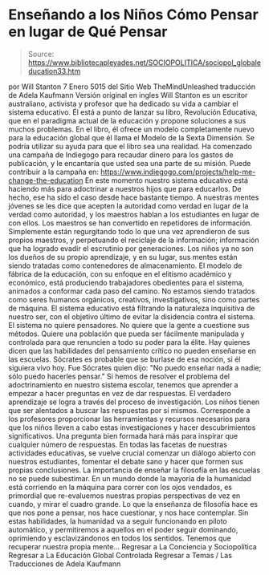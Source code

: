 # Enseñando a los Niños Cómo Pensar en lugar de Qué Pensar

> Source: https://www.bibliotecapleyades.net/SOCIOPOLITICA/sociopol_globaleducation33.htm

por Will Stanton
7 Enero 5015
del Sitio Web TheMindUnleashed
traducción de Adela Kaufmann Versión original en ingles
Will Stanton es un escritor australiano, activista y profesor que ha dedicado su vida a cambiar el sistema educativo.
Él está a punto de lanzar su libro, Revolución Educativa, que en el paradigma actual de la educación y propone soluciones
a sus muchos problemas.
En el libro, él ofrece un modelo completamente nuevo para la educación global que él llama el Modelo de la Sexta Dimensión.
Se podría utilizar su ayuda para que el libro sea una realidad.
Ha comenzado una campaña de Indiegogo para recaudar dinero para los gastos de publicación, y le encantaría que usted sea una parte de su misión.
Puede contribuir a la campaña en:
https://www.indiegogo.com/projects/help-me-change-the-education
En este momento nuestro sistema educativo está haciendo más para adoctrinar a nuestros hijos que para educarlos. De hecho, ese ha sido el caso desde hace bastante tiempo.
A nuestras mentes jóvenes se les dice que acepten la autoridad como verdad en lugar de la verdad como autoridad, y los maestros hablan a los estudiantes en lugar de con ellos.
Los maestros se han convertido en repetidores de información.
Simplemente están regurgitando todo lo que una vez aprendieron de sus propios maestros, y perpetuando el reciclaje de la información; información que ha logrado evadir el escrutinio por generaciones.
Los niños ya no son los dueños de su propio aprendizaje, y en su lugar, sus mentes están siendo tratadas como contenedores de almacenamiento.
El modelo de fábrica de la educación, con su enfoque en el elitismo académico y económico, está produciendo trabajadores obedientes para el sistema, animados a conformar cada paso del camino.
No estamos siendo tratados como seres humanos orgánicos, creativos, investigativos, sino como partes de máquina. El sistema educativo está filtrando la naturaleza inquisitiva de nuestro ser, con el objetivo último de evitar la disidencia contra el sistema.
El sistema no quiere pensadores. No quiere que la gente a cuestione sus métodos.
Quiere una población que pueda ser fácilmente manipulada y controlada para que renuncien a todo su poder para la élite.
Hay quienes dicen que las habilidades del pensamiento crítico no pueden enseñarse en las escuelas. Sócrates es probable que se burlase de esa noción, si él siguiera vivo hoy.
Fue Sócrates quien dijo:
"No puedo enseñar nada a nadie; sólo puedo hacerles pensar."
Si hemos de resolver el problema del adoctrinamiento en nuestro sistema escolar, tenemos que aprender a empezar a hacer preguntas en vez de dar respuestas. El verdadero aprendizaje se logra a través del proceso de investigación.
Los niños tienen que ser alentados a buscar las respuestas por sí mismos. Corresponde a los profesores proporcionar las herramientas y recursos necesarios para que los niños lleven a cabo estas investigaciones y hacer descubrimientos significativos.
Una pregunta bien formada hará más para inspirar que cualquier número de respuestas. En todas las facetas de nuestras actividades educativas, se vuelve crucial comenzar un diálogo abierto con nuestros estudiantes, fomentar el debate sano y hacer que formen sus propias conclusiones.
La importancia de enseñar la filosofía en las escuelas no se puede subestimar.
En un mundo donde la mayoría de la humanidad está corriendo en la máquina para correr con los ojos vendados, es primordial que re-evaluemos nuestras propias perspectivas de vez en cuando, y mirar el cuadro grande.
Lo que la enseñanza de filosofía hace es que nos pone a pensar, nos hace cuestionar, y nos hace contemplar. Sin estas habilidades, la humanidad va a seguir funcionando en piloto automático, y permitiremos a aquellos en el poder seguir dominando, oprimiendo y esclavizándonos en todos los sentidos.
Tenemos que recuperar nuestra propia mente...
Regresar a La Conciencia y Sociopolítica
Regresar a La Educación Global Controlada
Regresar a Temas / Las Traducciones de Adela Kaufmann
